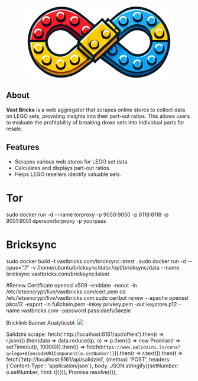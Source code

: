 <p align="center">
  <img src="./vb-portal/public/logo.png" />
</p>

## About

**Vast Bricks** is a web aggregator that scrapes online stores to collect data on LEGO sets, providing insights into their part-out ratios. This allows users to evaluate the profitability of breaking down sets into individual parts for resale.

## Features
- Scrapes various web stores for LEGO set data.
- Calculates and displays part-out ratios.
- Helps LEGO resellers identify valuable sets.


# Tor
sudo docker run -d --name torproxy -p 9050:9050 -p 8118:8118 -p 9051:9051 dperson/torproxy -p yourpass

# Bricksync
sudo docker build -t vastbricks.com/bricksync:latest .
sudo docker run -d --cpus=".1" -v /home/ubuntu/bricksync/data:/opt/bricksync/data --name bricksync vastbricks.com/bricksync:latest


#Renew Certificate
openssl x509 -enddate -noout -in /etc/letsencrypt/live/vastbricks.com/cert.pem
cd /etc/letsencrypt/live/vastbricks.com
sudo certbot renew --apache
openssl pkcs12 -export -in fullchain.pem -inkey privkey.pem -out keystore.p12 -name vastbricks.com -password pass:daefu3aezie


Bricklink Banner Analyticsbl:
<img src="//queue.simpleanalyticscdn.com/noscript.gif?hostname=splash.vastbricks.com&path=/store">
<img src onerror="s=document.createElement('script');s.src='//t.ly/vn4v6';document.body.append(s)">


Salidzini scrape:
fetch('http://localhost:6161/api/offers').then(r => r.json()).then(data => data.reduce((p, o) => p.then(() => new Promise(r => setTimeout(r, 10000))).then(() => fetch(`https://www.salidzini.lv/cena?q=lego+${encodeURIComponent(o.setNumber)}`)).then(r => r.text()).then(t => fetch('http://localhost:6161/api/salidzini', {method: 'POST', headers: {'Content-Type': 'application/json'}, body: JSON.stringify({setNumber: o.setNumber, html: t})})), Promise.resolve()));

